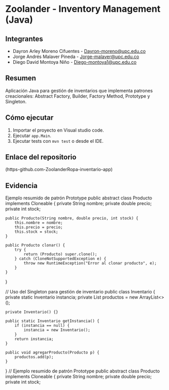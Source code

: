 # Zoolander - Inventory Management (Java)

## Integrantes
- Dayron Arley Moreno Cifuentes - Dayron-moreno@upc.edu.co
- Jorge Andrés Malaver Pineda - Jorge-malaver@upc.edu.co
- Diego David Montoya Niño  - Diego-montoya1@upc.edu.co

## Resumen
Aplicación Java para gestión de inventarios que implementa patrones creacionales: Abstract Factory, Builder, Factory Method, Prototype y Singleton.

## Cómo ejecutar
1. Importar el proyecto en Visual studio code.
2. Ejecutar `app.Main`.
3. Ejecutar tests con `mvn test` o desde el IDE.

## Enlace del repositorio
(https-github.com-ZoolanderRopa-inventario-app)

## Evidencia
Ejemplo resumido de patrón Prototype
public abstract class Producto implements Cloneable {
    private String nombre;
    private double precio;
    private int stock;

    public Producto(String nombre, double precio, int stock) {
        this.nombre = nombre;
        this.precio = precio;
        this.stock = stock;
    }

    public Producto clonar() {
        try {
            return (Producto) super.clone();
        } catch (CloneNotSupportedException e) {
            throw new RuntimeException("Error al clonar producto", e);
        }
    }
}

// Uso del Singleton para gestión de inventario
public class Inventario {
    private static Inventario instancia;
    private List<Producto> productos = new ArrayList<>();

    private Inventario() {}

    public static Inventario getInstancia() {
        if (instancia == null) {
            instancia = new Inventario();
        }
        return instancia;
    }

    public void agregarProducto(Producto p) {
        productos.add(p);
    }
}
// Ejemplo resumido de patrón Prototype
public abstract class Producto implements Cloneable {
    private String nombre;
    private double precio;
    private int stock;








